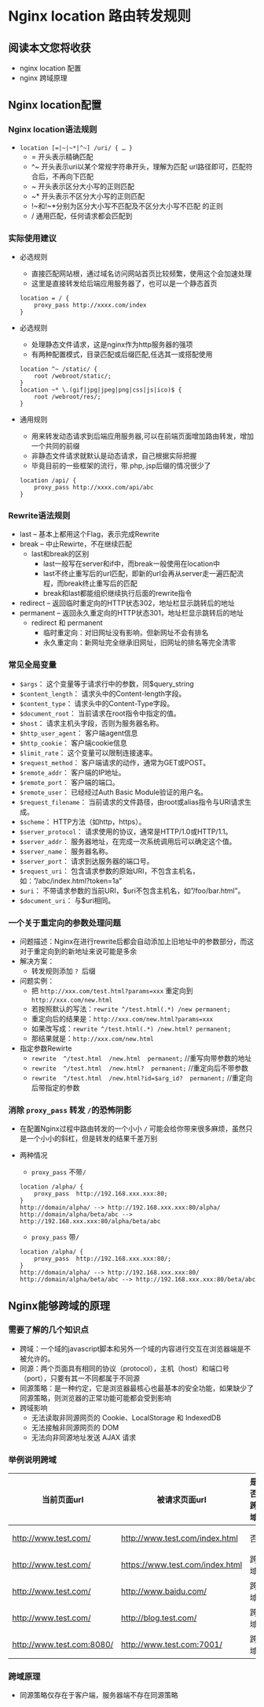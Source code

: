 # Nginx location 路由转发规则

## 阅读本文您将收获
* nginx location 配置
* nginx 跨域原理

## Nginx location配置
### Nginx location语法规则
* `location [=|~|~*|^~] /uri/ { … }`
	* = 开头表示精确匹配
	* ^~ 开头表示uri以某个常规字符串开头，理解为匹配 url路径即可，匹配符合后，不再向下匹配
	* ~ 开头表示区分大小写的正则匹配
	* ~* 开头表示不区分大小写的正则匹配
	* !~和!~*分别为区分大小写不匹配及不区分大小写不匹配 的正则
	* / 通用匹配，任何请求都会匹配到

### 实际使用建议
* 必选规则
	* 直接匹配网站根，通过域名访问网站首页比较频繁，使用这个会加速处理
	* 这里是直接转发给后端应用服务器了，也可以是一个静态首页

	```
	location = / {
	    proxy_pass http://xxxx.com/index
	}
	```
* 必选规则
	* 处理静态文件请求，这是nginx作为http服务器的强项
	* 有两种配置模式，目录匹配或后缀匹配,任选其一或搭配使用
	
	```
	location ^~ /static/ {
	    root /webroot/static/;
	}
	location ~* \.(gif|jpg|jpeg|png|css|js|ico)$ {
	    root /webroot/res/;
	}
	```
* 通用规则
	* 用来转发动态请求到后端应用服务器,可以在前端页面增加路由转发，增加一个共同的前缀
	* 非静态文件请求就默认是动态请求，自己根据实际把握
	* 毕竟目前的一些框架的流行，带.php,.jsp后缀的情况很少了
	
	```
	location /api/ {
	    proxy_pass http://xxxx.com/api/abc
	}
	```

### Rewrite语法规则
* last – 基本上都用这个Flag，表示完成Rewrite
* break – 中止Rewirte，不在继续匹配
	* last和break的区别
		* last一般写在server和if中，而break一般使用在location中
		* last不终止重写后的url匹配，即新的url会再从server走一遍匹配流程，而break终止重写后的匹配
		* break和last都能组织继续执行后面的rewrite指令
* redirect – 返回临时重定向的HTTP状态302，地址栏显示跳转后的地址
* permanent – 返回永久重定向的HTTP状态301，地址栏显示跳转后的地址
	* redirect 和 permanent
		* 临时重定向：对旧网址没有影响，但新网址不会有排名
		* 永久重定向：新网址完全继承旧网址，旧网址的排名等完全清零

### 常见全局变量
* `$args`： 这个变量等于请求行中的参数，同$query_string
* `$content_length`： 请求头中的Content-length字段。
* `$content_type`： 请求头中的Content-Type字段。
* `$document_root`： 当前请求在root指令中指定的值。
* `$host`： 请求主机头字段，否则为服务器名称。
* `$http_user_agent`： 客户端agent信息
* `$http_cookie`： 客户端cookie信息
* `$limit_rate`： 这个变量可以限制连接速率。
* `$request_method`： 客户端请求的动作，通常为GET或POST。
* `$remote_addr`： 客户端的IP地址。
* `$remote_port`： 客户端的端口。
* `$remote_user`： 已经经过Auth Basic Module验证的用户名。
* `$request_filename`： 当前请求的文件路径，由root或alias指令与URI请求生成。
* `$scheme`： HTTP方法（如http，https）。
* `$server_protocol`： 请求使用的协议，通常是HTTP/1.0或HTTP/1.1。
* `$server_addr`： 服务器地址，在完成一次系统调用后可以确定这个值。
* `$server_name`： 服务器名称。
* `$server_port`： 请求到达服务器的端口号。
* `$request_uri`： 包含请求参数的原始URI，不包含主机名，如：”/abc/index.html?token=1a”
* `$uri`： 不带请求参数的当前URI，$uri不包含主机名，如”/foo/bar.html”。
* `$document_uri`： 与$uri相同。

### 一个关于重定向的参数处理问题
* 问题描述：Nginx在进行rewrite后都会自动添加上旧地址中的参数部分，而这对于重定向到的新地址来说可能是多余
* 解决方案：
	* 转发规则添加 `? `后缀
* 问题实例：
	* 把 `http://xxx.com/test.html?params=xxx` 重定向到 `http://xxx.com/new.html`
	* 若按照默认的写法：`rewrite ^/test.html(.*) /new permanent;`
	* 重定向后的结果是：`http://xxx.com/new.html?params=xxx`
	* 如果改写成：`rewrite ^/test.html(.*) /new.html? permanent;`
	* 那结果就是：`http://xxx.com/new.html`
* 指定参数Rewirte
	* `rewrite  ^/test.html  /new.html  permanent;`       //重写向带参数的地址
	* `rewrite  ^/test.html  /new.html?  permanent;`      //重定向后不带参数
	* `rewrite  ^/test.html  /new.html?id=$arg_id?  permanent;`    //重定向后带指定的参数

### 消除 `proxy_pass` 转发 `/`的恐怖阴影
* 在配置Nginx过程中路由转发的一个小小 `/` 可能会给你带来很多麻烦，虽然只是一个小小的斜杠，但是转发的结果千差万别
* 两种情况
	* `proxy_pass` 不带`/`
	
	```
	location /alpha/ {
	    proxy_pass  http://192.168.xxx.xxx:80;
	}
	http://domain/alpha/ --> http://192.168.xxx.xxx:80/alpha/
	http://domain/alpha/beta/abc --> http://192.168.xxx.xxx:80/alpha/beta/abc
	```
	* `proxy_pass` 带`/`
	
	```
	location /alpha/ {
	    proxy_pass  http://192.168.xxx.xxx:80/;
	}
	http://domain/alpha/ --> http://192.168.xxx.xxx:80/
	http://domain/alpha/beta/abc --> http://192.168.xxx.xxx:80/beta/abc
	```
	
## Nginx能够跨域的原理
### 需要了解的几个知识点
* 跨域：一个域的javascript脚本和另外一个域的内容进行交互在浏览器端是不被允许的。
* 同源：两个页面具有相同的协议（protocol），主机（host）和端口号（port），只要有其一不同都属于不同源
* 同源策略：是一种约定，它是浏览器最核心也最基本的安全功能，如果缺少了同源策略，则浏览器的正常功能可能都会受到影响
* 跨域影响
	* 无法读取非同源网页的 Cookie、LocalStorage 和 IndexedDB
	* 无法接触非同源网页的 DOM
	* 无法向非同源地址发送 AJAX 请求

### 举例说明跨域
| 当前页面url | 被请求页面url | 是否跨域 | 原因 |
| ---- | ---- | ---- | ---- |
| http://www.test.com/  | http://www.test.com/index.html | 否 | 同源（协议、域名、端口号相同）|
| http://www.test.com/ | https://www.test.com/index.html | 跨域 | 协议不同（http/https）|
| http://www.test.com/  | http://www.baidu.com/ | 跨域 | 主域名不同（test/baidu）|
| http://www.test.com/  | http://blog.test.com/ | 跨域 | 子域名不同（www/blog）|
| http://www.test.com:8080/  | http://www.test.com:7001/ | 跨域 | 端口号不同（8080/7001）|

### 跨域原理
* 同源策略仅存在于客户端，服务器端不存在同源策略